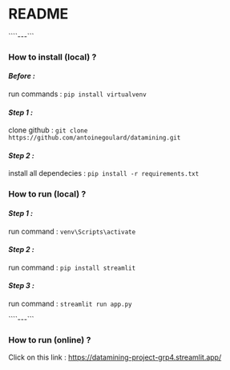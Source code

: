 # README

````---```

### **How to install (local) ?**

#### *Before :*
run commands :
`pip install virtualvenv`

#### *Step 1 :*
clone github : 
`git clone https://github.com/antoinegoulard/datamining.git`

#### *Step 2 :*
install all dependecies :
`pip install -r requirements.txt`

### **How to run (local) ?**

#### *Step 1 :*
run command :
`venv\Scripts\activate`

#### *Step 2 :*
run command :
`pip install streamlit`

#### *Step 3 :*
run command :
`streamlit run app.py`

````---```
### **How to run (online) ?**

Click on this link :
https://datamining-project-grp4.streamlit.app/




